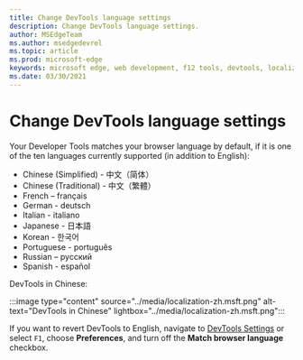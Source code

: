 ```yaml
---
title: Change DevTools language settings
description: Change DevTools language settings.
author: MSEdgeTeam
ms.author: msedgedevrel
ms.topic: article
ms.prod: microsoft-edge
keywords: microsoft edge, web development, f12 tools, devtools, localization, loc, language
ms.date: 03/30/2021
---
```

# Change DevTools language settings

Your Developer Tools matches your browser language by default, if it is one of the ten languages currently supported (in addition to English):

* Chinese (Simplified) - &#20013;&#25991;&#65288;&#31616;&#20307;&#65289;
* Chinese (Traditional) - &#20013;&#25991;&#65288;&#32321;&#39636;&#65289;
* French – fran&#231;ais
* German - deutsch
* Italian - italiano
* Japanese - &#26085;&#26412;&#35486;
* Korean - &#54620;&#44397;&#50612;
* Portuguese - portugu&#234;s
* Russian – &#1088;&#1091;&#1089;&#1089;&#1082;&#1080;&#1081;
* Spanish - espa&#241;ol

DevTools in Chinese:

:::image type="content" source="../media/localization-zh.msft.png" alt-text="DevTools in Chinese" lightbox="../media/localization-zh.msft.png":::

If you want to revert DevTools to English, navigate to [DevTools Settings](./index.md#settings) or select `F1`, choose **Preferences**, and turn off the **Match browser language** checkbox.
